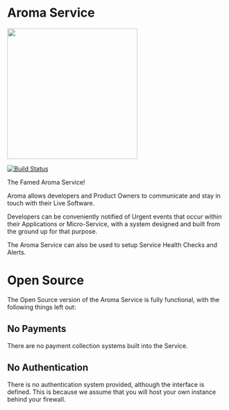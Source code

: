 Aroma Service
==============================================

[<img src="https://raw.githubusercontent.com/RedRoma/Aroma/develop/Graphics/Logo.png" width="300">](http://aroma.redroma.tech/)

[![Build Status](http://jenkins.redroma.tech/view/Aroma/job/Aroma%20Service/badge/icon)](http://jenkins.redroma.tech/view/Aroma/job/Aroma%20Service/)


The Famed Aroma Service!

Aroma allows developers and Product Owners to communicate and stay in touch with their Live Software.

Developers can be conveniently notified of Urgent events that occur
within their Applications or Micro-Service, with a system designed and built from the ground up for that purpose.

The Aroma Service can also be used to setup Service Health Checks and Alerts.

# Open Source

The Open Source version of the Aroma Service is fully functional, with the following things left out:

## No Payments
There are no payment collection systems built into the Service.

## No Authentication
There is no authentication system provided, although the interface is defined.
This is because we assume that you will host your own instance behind your firewall.
